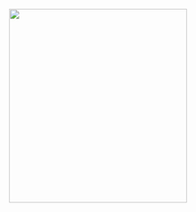 <p align="center">
<img src="https://mhabibr02.github.io/Page-Web-Development/assets/img/portfolio/webdev-130.png" width="80%" height="30%">
</p>
